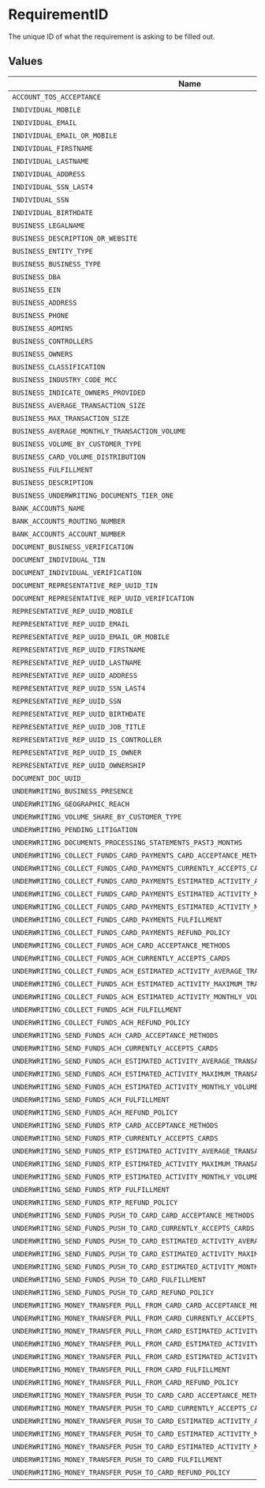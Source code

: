 # RequirementID

The unique ID of what the requirement is asking to be filled out.


## Values

| Name                                                                                       | Value                                                                                      |
| ------------------------------------------------------------------------------------------ | ------------------------------------------------------------------------------------------ |
| `ACCOUNT_TOS_ACCEPTANCE`                                                                   | account.tos-acceptance                                                                     |
| `INDIVIDUAL_MOBILE`                                                                        | individual.mobile                                                                          |
| `INDIVIDUAL_EMAIL`                                                                         | individual.email                                                                           |
| `INDIVIDUAL_EMAIL_OR_MOBILE`                                                               | individual.email-or-mobile                                                                 |
| `INDIVIDUAL_FIRSTNAME`                                                                     | individual.firstname                                                                       |
| `INDIVIDUAL_LASTNAME`                                                                      | individual.lastname                                                                        |
| `INDIVIDUAL_ADDRESS`                                                                       | individual.address                                                                         |
| `INDIVIDUAL_SSN_LAST4`                                                                     | individual.ssn-last4                                                                       |
| `INDIVIDUAL_SSN`                                                                           | individual.ssn                                                                             |
| `INDIVIDUAL_BIRTHDATE`                                                                     | individual.birthdate                                                                       |
| `BUSINESS_LEGALNAME`                                                                       | business.legalname                                                                         |
| `BUSINESS_DESCRIPTION_OR_WEBSITE`                                                          | business.description-or-website                                                            |
| `BUSINESS_ENTITY_TYPE`                                                                     | business.entity-type                                                                       |
| `BUSINESS_BUSINESS_TYPE`                                                                   | business.business-type                                                                     |
| `BUSINESS_DBA`                                                                             | business.dba                                                                               |
| `BUSINESS_EIN`                                                                             | business.ein                                                                               |
| `BUSINESS_ADDRESS`                                                                         | business.address                                                                           |
| `BUSINESS_PHONE`                                                                           | business.phone                                                                             |
| `BUSINESS_ADMINS`                                                                          | business.admins                                                                            |
| `BUSINESS_CONTROLLERS`                                                                     | business.controllers                                                                       |
| `BUSINESS_OWNERS`                                                                          | business.owners                                                                            |
| `BUSINESS_CLASSIFICATION`                                                                  | business.classification                                                                    |
| `BUSINESS_INDUSTRY_CODE_MCC`                                                               | business.industry-code-mcc                                                                 |
| `BUSINESS_INDICATE_OWNERS_PROVIDED`                                                        | business.indicate-owners-provided                                                          |
| `BUSINESS_AVERAGE_TRANSACTION_SIZE`                                                        | business.average-transaction-size                                                          |
| `BUSINESS_MAX_TRANSACTION_SIZE`                                                            | business.max-transaction-size                                                              |
| `BUSINESS_AVERAGE_MONTHLY_TRANSACTION_VOLUME`                                              | business.average-monthly-transaction-volume                                                |
| `BUSINESS_VOLUME_BY_CUSTOMER_TYPE`                                                         | business.volume-by-customer-type                                                           |
| `BUSINESS_CARD_VOLUME_DISTRIBUTION`                                                        | business.card-volume-distribution                                                          |
| `BUSINESS_FULFILLMENT`                                                                     | business.fulfillment                                                                       |
| `BUSINESS_DESCRIPTION`                                                                     | business.description                                                                       |
| `BUSINESS_UNDERWRITING_DOCUMENTS_TIER_ONE`                                                 | business.underwriting-documents-tier-one                                                   |
| `BANK_ACCOUNTS_NAME`                                                                       | bank-accounts.name                                                                         |
| `BANK_ACCOUNTS_ROUTING_NUMBER`                                                             | bank-accounts.routing-number                                                               |
| `BANK_ACCOUNTS_ACCOUNT_NUMBER`                                                             | bank-accounts.account-number                                                               |
| `DOCUMENT_BUSINESS_VERIFICATION`                                                           | document.business.verification                                                             |
| `DOCUMENT_INDIVIDUAL_TIN`                                                                  | document.individual.tin                                                                    |
| `DOCUMENT_INDIVIDUAL_VERIFICATION`                                                         | document.individual.verification                                                           |
| `DOCUMENT_REPRESENTATIVE_REP_UUID_TIN`                                                     | document.representative.{rep-uuid}.tin                                                     |
| `DOCUMENT_REPRESENTATIVE_REP_UUID_VERIFICATION`                                            | document.representative.{rep-uuid}.verification                                            |
| `REPRESENTATIVE_REP_UUID_MOBILE`                                                           | representative.{rep-uuid}.mobile                                                           |
| `REPRESENTATIVE_REP_UUID_EMAIL`                                                            | representative.{rep-uuid}.email                                                            |
| `REPRESENTATIVE_REP_UUID_EMAIL_OR_MOBILE`                                                  | representative.{rep-uuid}.email-or-mobile                                                  |
| `REPRESENTATIVE_REP_UUID_FIRSTNAME`                                                        | representative.{rep-uuid}.firstname                                                        |
| `REPRESENTATIVE_REP_UUID_LASTNAME`                                                         | representative.{rep-uuid}.lastname                                                         |
| `REPRESENTATIVE_REP_UUID_ADDRESS`                                                          | representative.{rep-uuid}.address                                                          |
| `REPRESENTATIVE_REP_UUID_SSN_LAST4`                                                        | representative.{rep-uuid}.ssn-last4                                                        |
| `REPRESENTATIVE_REP_UUID_SSN`                                                              | representative.{rep-uuid}.ssn                                                              |
| `REPRESENTATIVE_REP_UUID_BIRTHDATE`                                                        | representative.{rep-uuid}.birthdate                                                        |
| `REPRESENTATIVE_REP_UUID_JOB_TITLE`                                                        | representative.{rep-uuid}.job-title                                                        |
| `REPRESENTATIVE_REP_UUID_IS_CONTROLLER`                                                    | representative.{rep-uuid}.is-controller                                                    |
| `REPRESENTATIVE_REP_UUID_IS_OWNER`                                                         | representative.{rep-uuid}.is-owner                                                         |
| `REPRESENTATIVE_REP_UUID_OWNERSHIP`                                                        | representative.{rep-uuid}.ownership                                                        |
| `DOCUMENT_DOC_UUID_`                                                                       | document.{doc-uuid}                                                                        |
| `UNDERWRITING_BUSINESS_PRESENCE`                                                           | underwriting.businessPresence                                                              |
| `UNDERWRITING_GEOGRAPHIC_REACH`                                                            | underwriting.geographicReach                                                               |
| `UNDERWRITING_VOLUME_SHARE_BY_CUSTOMER_TYPE`                                               | underwriting.volumeShareByCustomerType                                                     |
| `UNDERWRITING_PENDING_LITIGATION`                                                          | underwriting.pendingLitigation                                                             |
| `UNDERWRITING_DOCUMENTS_PROCESSING_STATEMENTS_PAST3_MONTHS`                                | underwriting.documents.processingStatementsPast3Months                                     |
| `UNDERWRITING_COLLECT_FUNDS_CARD_PAYMENTS_CARD_ACCEPTANCE_METHODS`                         | underwriting.collectFunds.cardPayments.cardAcceptanceMethods                               |
| `UNDERWRITING_COLLECT_FUNDS_CARD_PAYMENTS_CURRENTLY_ACCEPTS_CARDS`                         | underwriting.collectFunds.cardPayments.currentlyAcceptsCards                               |
| `UNDERWRITING_COLLECT_FUNDS_CARD_PAYMENTS_ESTIMATED_ACTIVITY_AVERAGE_TRANSACTION_AMOUNT`   | underwriting.collectFunds.cardPayments.estimatedActivity.averageTransactionAmount          |
| `UNDERWRITING_COLLECT_FUNDS_CARD_PAYMENTS_ESTIMATED_ACTIVITY_MAXIMUM_TRANSACTION_AMOUNT`   | underwriting.collectFunds.cardPayments.estimatedActivity.maximumTransactionAmount          |
| `UNDERWRITING_COLLECT_FUNDS_CARD_PAYMENTS_ESTIMATED_ACTIVITY_MONTHLY_VOLUME_RANGE`         | underwriting.collectFunds.cardPayments.estimatedActivity.monthlyVolumeRange                |
| `UNDERWRITING_COLLECT_FUNDS_CARD_PAYMENTS_FULFILLMENT`                                     | underwriting.collectFunds.cardPayments.fulfillment                                         |
| `UNDERWRITING_COLLECT_FUNDS_CARD_PAYMENTS_REFUND_POLICY`                                   | underwriting.collectFunds.cardPayments.refundPolicy                                        |
| `UNDERWRITING_COLLECT_FUNDS_ACH_CARD_ACCEPTANCE_METHODS`                                   | underwriting.collectFunds.ach.cardAcceptanceMethods                                        |
| `UNDERWRITING_COLLECT_FUNDS_ACH_CURRENTLY_ACCEPTS_CARDS`                                   | underwriting.collectFunds.ach.currentlyAcceptsCards                                        |
| `UNDERWRITING_COLLECT_FUNDS_ACH_ESTIMATED_ACTIVITY_AVERAGE_TRANSACTION_AMOUNT`             | underwriting.collectFunds.ach.estimatedActivity.averageTransactionAmount                   |
| `UNDERWRITING_COLLECT_FUNDS_ACH_ESTIMATED_ACTIVITY_MAXIMUM_TRANSACTION_AMOUNT`             | underwriting.collectFunds.ach.estimatedActivity.maximumTransactionAmount                   |
| `UNDERWRITING_COLLECT_FUNDS_ACH_ESTIMATED_ACTIVITY_MONTHLY_VOLUME_RANGE`                   | underwriting.collectFunds.ach.estimatedActivity.monthlyVolumeRange                         |
| `UNDERWRITING_COLLECT_FUNDS_ACH_FULFILLMENT`                                               | underwriting.collectFunds.ach.fulfillment                                                  |
| `UNDERWRITING_COLLECT_FUNDS_ACH_REFUND_POLICY`                                             | underwriting.collectFunds.ach.refundPolicy                                                 |
| `UNDERWRITING_SEND_FUNDS_ACH_CARD_ACCEPTANCE_METHODS`                                      | underwriting.sendFunds.ach.cardAcceptanceMethods                                           |
| `UNDERWRITING_SEND_FUNDS_ACH_CURRENTLY_ACCEPTS_CARDS`                                      | underwriting.sendFunds.ach.currentlyAcceptsCards                                           |
| `UNDERWRITING_SEND_FUNDS_ACH_ESTIMATED_ACTIVITY_AVERAGE_TRANSACTION_AMOUNT`                | underwriting.sendFunds.ach.estimatedActivity.averageTransactionAmount                      |
| `UNDERWRITING_SEND_FUNDS_ACH_ESTIMATED_ACTIVITY_MAXIMUM_TRANSACTION_AMOUNT`                | underwriting.sendFunds.ach.estimatedActivity.maximumTransactionAmount                      |
| `UNDERWRITING_SEND_FUNDS_ACH_ESTIMATED_ACTIVITY_MONTHLY_VOLUME_RANGE`                      | underwriting.sendFunds.ach.estimatedActivity.monthlyVolumeRange                            |
| `UNDERWRITING_SEND_FUNDS_ACH_FULFILLMENT`                                                  | underwriting.sendFunds.ach.fulfillment                                                     |
| `UNDERWRITING_SEND_FUNDS_ACH_REFUND_POLICY`                                                | underwriting.sendFunds.ach.refundPolicy                                                    |
| `UNDERWRITING_SEND_FUNDS_RTP_CARD_ACCEPTANCE_METHODS`                                      | underwriting.sendFunds.rtp.cardAcceptanceMethods                                           |
| `UNDERWRITING_SEND_FUNDS_RTP_CURRENTLY_ACCEPTS_CARDS`                                      | underwriting.sendFunds.rtp.currentlyAcceptsCards                                           |
| `UNDERWRITING_SEND_FUNDS_RTP_ESTIMATED_ACTIVITY_AVERAGE_TRANSACTION_AMOUNT`                | underwriting.sendFunds.rtp.estimatedActivity.averageTransactionAmount                      |
| `UNDERWRITING_SEND_FUNDS_RTP_ESTIMATED_ACTIVITY_MAXIMUM_TRANSACTION_AMOUNT`                | underwriting.sendFunds.rtp.estimatedActivity.maximumTransactionAmount                      |
| `UNDERWRITING_SEND_FUNDS_RTP_ESTIMATED_ACTIVITY_MONTHLY_VOLUME_RANGE`                      | underwriting.sendFunds.rtp.estimatedActivity.monthlyVolumeRange                            |
| `UNDERWRITING_SEND_FUNDS_RTP_FULFILLMENT`                                                  | underwriting.sendFunds.rtp.fulfillment                                                     |
| `UNDERWRITING_SEND_FUNDS_RTP_REFUND_POLICY`                                                | underwriting.sendFunds.rtp.refundPolicy                                                    |
| `UNDERWRITING_SEND_FUNDS_PUSH_TO_CARD_CARD_ACCEPTANCE_METHODS`                             | underwriting.sendFunds.pushToCard.cardAcceptanceMethods                                    |
| `UNDERWRITING_SEND_FUNDS_PUSH_TO_CARD_CURRENTLY_ACCEPTS_CARDS`                             | underwriting.sendFunds.pushToCard.currentlyAcceptsCards                                    |
| `UNDERWRITING_SEND_FUNDS_PUSH_TO_CARD_ESTIMATED_ACTIVITY_AVERAGE_TRANSACTION_AMOUNT`       | underwriting.sendFunds.pushToCard.estimatedActivity.averageTransactionAmount               |
| `UNDERWRITING_SEND_FUNDS_PUSH_TO_CARD_ESTIMATED_ACTIVITY_MAXIMUM_TRANSACTION_AMOUNT`       | underwriting.sendFunds.pushToCard.estimatedActivity.maximumTransactionAmount               |
| `UNDERWRITING_SEND_FUNDS_PUSH_TO_CARD_ESTIMATED_ACTIVITY_MONTHLY_VOLUME_RANGE`             | underwriting.sendFunds.pushToCard.estimatedActivity.monthlyVolumeRange                     |
| `UNDERWRITING_SEND_FUNDS_PUSH_TO_CARD_FULFILLMENT`                                         | underwriting.sendFunds.pushToCard.fulfillment                                              |
| `UNDERWRITING_SEND_FUNDS_PUSH_TO_CARD_REFUND_POLICY`                                       | underwriting.sendFunds.pushToCard.refundPolicy                                             |
| `UNDERWRITING_MONEY_TRANSFER_PULL_FROM_CARD_CARD_ACCEPTANCE_METHODS`                       | underwriting.moneyTransfer.pullFromCard.cardAcceptanceMethods                              |
| `UNDERWRITING_MONEY_TRANSFER_PULL_FROM_CARD_CURRENTLY_ACCEPTS_CARDS`                       | underwriting.moneyTransfer.pullFromCard.currentlyAcceptsCards                              |
| `UNDERWRITING_MONEY_TRANSFER_PULL_FROM_CARD_ESTIMATED_ACTIVITY_AVERAGE_TRANSACTION_AMOUNT` | underwriting.moneyTransfer.pullFromCard.estimatedActivity.averageTransactionAmount         |
| `UNDERWRITING_MONEY_TRANSFER_PULL_FROM_CARD_ESTIMATED_ACTIVITY_MAXIMUM_TRANSACTION_AMOUNT` | underwriting.moneyTransfer.pullFromCard.estimatedActivity.maximumTransactionAmount         |
| `UNDERWRITING_MONEY_TRANSFER_PULL_FROM_CARD_ESTIMATED_ACTIVITY_MONTHLY_VOLUME_RANGE`       | underwriting.moneyTransfer.pullFromCard.estimatedActivity.monthlyVolumeRange               |
| `UNDERWRITING_MONEY_TRANSFER_PULL_FROM_CARD_FULFILLMENT`                                   | underwriting.moneyTransfer.pullFromCard.fulfillment                                        |
| `UNDERWRITING_MONEY_TRANSFER_PULL_FROM_CARD_REFUND_POLICY`                                 | underwriting.moneyTransfer.pullFromCard.refundPolicy                                       |
| `UNDERWRITING_MONEY_TRANSFER_PUSH_TO_CARD_CARD_ACCEPTANCE_METHODS`                         | underwriting.moneyTransfer.pushToCard.cardAcceptanceMethods                                |
| `UNDERWRITING_MONEY_TRANSFER_PUSH_TO_CARD_CURRENTLY_ACCEPTS_CARDS`                         | underwriting.moneyTransfer.pushToCard.currentlyAcceptsCards                                |
| `UNDERWRITING_MONEY_TRANSFER_PUSH_TO_CARD_ESTIMATED_ACTIVITY_AVERAGE_TRANSACTION_AMOUNT`   | underwriting.moneyTransfer.pushToCard.estimatedActivity.averageTransactionAmount           |
| `UNDERWRITING_MONEY_TRANSFER_PUSH_TO_CARD_ESTIMATED_ACTIVITY_MAXIMUM_TRANSACTION_AMOUNT`   | underwriting.moneyTransfer.pushToCard.estimatedActivity.maximumTransactionAmount           |
| `UNDERWRITING_MONEY_TRANSFER_PUSH_TO_CARD_ESTIMATED_ACTIVITY_MONTHLY_VOLUME_RANGE`         | underwriting.moneyTransfer.pushToCard.estimatedActivity.monthlyVolumeRange                 |
| `UNDERWRITING_MONEY_TRANSFER_PUSH_TO_CARD_FULFILLMENT`                                     | underwriting.moneyTransfer.pushToCard.fulfillment                                          |
| `UNDERWRITING_MONEY_TRANSFER_PUSH_TO_CARD_REFUND_POLICY`                                   | underwriting.moneyTransfer.pushToCard.refundPolicy                                         |